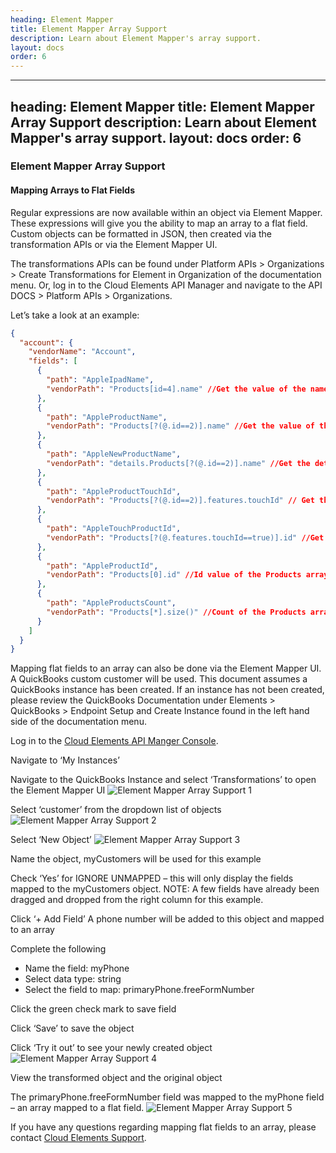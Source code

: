```yaml
---
heading: Element Mapper
title: Element Mapper Array Support
description: Learn about Element Mapper's array support.
layout: docs
order: 6
---
```


---
heading: Element Mapper
title: Element Mapper Array Support
description: Learn about Element Mapper's array support.
layout: docs
order: 6
---

### Element Mapper Array Support

#### Mapping Arrays to Flat Fields

Regular expressions are now available within an object via Element Mapper.
These expressions will give you the ability to map an array to a flat field.
Custom objects can be formatted in JSON, then created via the transformation APIs or via the Element Mapper UI.

The transformations APIs can be found under Platform APIs > Organizations > Create Transformations for Element in Organization of the documentation menu.  Or, log in to the Cloud Elements API Manager and navigate to the API DOCS > Platform APIs > Organizations.

Let’s take a look at an example:

```JSON
{
  "account": {
    "vendorName": "Account",
    "fields": [
      {
        "path": "AppleIpadName",
        "vendorPath": "Products[id=4].name" //Get the value of the name field from the Products array where id = 4
      },
      {
        "path": "AppleProductName",
        "vendorPath": "Products[?(@.id==2)].name" //Get the value of the name field from the Products array where id = 2
      },
      {
        "path": "AppleNewProductName",
        "vendorPath": "details.Products[?(@.id==2)].name" //Get the details of an object from the Products array where id = 2
      },
      {
        "path": "AppleProductTouchId",
        "vendorPath": "Products[?(@.id==2)].features.touchId" // Get the touchId value from the Products array with id=2 which is inside the features object
      },
      {
        "path": "AppleTouchProductId",
        "vendorPath": "Products[?(@.features.touchId==true)].id" //Get the Id of the array where touchId = true
      },
      {
        "path": "AppleProductId",
        "vendorPath": "Products[0].id" //Id value of the Products array at index 0
      },
      {
        "path": "AppleProductsCount",
        "vendorPath": "Products[*].size()" //Count of the Products array
      }
    ]
  }
}
```

Mapping flat fields to an array can also be done via the Element Mapper UI.
A QuickBooks custom customer will be used. This document assumes a QuickBooks instance has been created. If an instance has not been created, please review the QuickBooks Documentation under Elements > QuickBooks > Endpoint Setup and Create Instance found in the left hand side of the documentation menu.

Log in to the [Cloud Elements API Manger Console](https://console.cloud-elements.com/elements/jsp/login.jsp).

Navigate to ‘My Instances’

Navigate to the QuickBooks Instance and select ‘Transformations’ to open the Element Mapper UI
![Element Mapper Array Support 1](http://cloud-elements.com/wp-content/uploads/2015/10/FlatArrays1.png)

Select ‘customer’ from the dropdown list of objects
![Element Mapper Array Support 2](http://cloud-elements.com/wp-content/uploads/2015/10/FlatArrays2.png)

Select ‘New Object’
![Element Mapper Array Support 3](http://cloud-elements.com/wp-content/uploads/2015/10/FlatArrays3.png)

Name the object, myCustomers will be used for this example

Check ‘Yes’ for IGNORE UNMAPPED – this will only display the fields mapped to the myCustomers object. NOTE: A few fields have already been dragged and dropped from the right column for this example.

Click ‘+ Add Field’ A phone number will be added to this object and mapped to an array

Complete the following

* Name the field: myPhone
* Select data type: string
* Select the field to map: primaryPhone.freeFormNumber

Click the green check mark to save field

Click ‘Save’ to save the object

Click ‘Try it out’ to see your newly created object
![Element Mapper Array Support 4](http://cloud-elements.com/wp-content/uploads/2015/10/FlatArrays4.png)

View the transformed object and the original object

The primaryPhone.freeFormNumber field was mapped to the myPhone field – an array mapped to a flat field.
![Element Mapper Array Support 5](http://cloud-elements.com/wp-content/uploads/2015/10/FlatArrays5.png)

If you have any questions regarding mapping flat fields to an array, please contact [Cloud Elements Support](mailto:support@cloud-elements.com).
